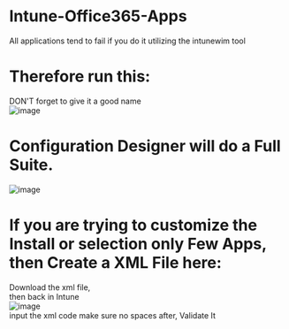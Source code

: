 # Intune-Office365-Apps
All applications tend to fail if you do it utilizing the  intunewim tool <br/>

# Therefore run this:
DON'T forget to give it a good name <br/>
![image](https://github.com/user-attachments/assets/b870ae17-9cb6-48ae-ba72-41b1dc157e55) <br/>

# Configuration Designer will do a Full Suite.
![image](https://github.com/user-attachments/assets/24346948-c5a8-426f-b62a-8f54dbb46c15) <br/>


# If you are trying to customize the Install or selection only Few Apps, then Create a XML File here:
Download the xml file, <br/>
then back in Intune <br/>
![image](https://github.com/user-attachments/assets/44425e82-87eb-4c91-89d0-89a62947eaa4) <br/>
input the xml code make sure no spaces after, Validate It <br/>
